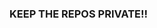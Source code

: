 ### KEEP THE REPOS PRIVATE!!
<!---
TAMiPrice/TAMiPrice is a ✨ special ✨ repository because its `README.md` (this file) appears on your GitHub profile.
You can click the Preview link to take a look at your changes.
--->
